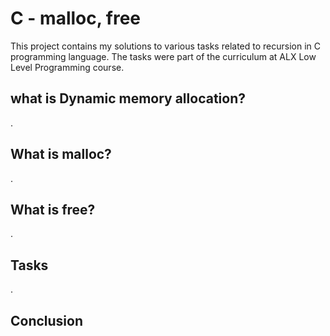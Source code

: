 # C - malloc, free

This project contains my solutions to various tasks related to recursion in C programming language. The tasks were part of the curriculum at ALX Low Level Programming course.

## what is Dynamic memory allocation?

.

## What is malloc?

.

## What is free?

.

## Tasks

.

## Conclusion
